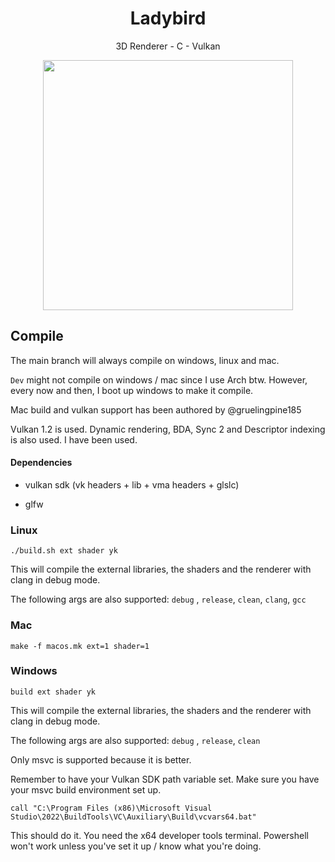 <p>
<h1 align="center">Ladybird</h2>
<p align="center">3D Renderer - C - Vulkan</p>
<p align="center">
<img width="400"src="ladybird.png">
</p>
</p>

## Compile

The main branch will always compile on windows, linux and mac. 

`Dev` might not compile on windows / mac since I use Arch btw. However, every now and then, I boot up windows to make it compile.

Mac build and vulkan support has been authored by @gruelingpine185

Vulkan 1.2 is used. Dynamic rendering, BDA, Sync 2 and Descriptor indexing is also used. I have been used.

#### Dependencies

- vulkan sdk (vk headers + lib + vma headers + glslc)

- glfw

### Linux

```shell
./build.sh ext shader yk
```

This will compile the external libraries, the shaders and the renderer with clang in debug mode.

The following args are also supported:  `debug` , `release`, `clean`, `clang`, `gcc`

### Mac

```
make -f macos.mk ext=1 shader=1
```

### Windows

```batch
build ext shader yk
```

This will compile the external libraries, the shaders and the renderer with clang in debug mode.

The following args are also supported: `debug` , `release`, `clean`

Only msvc is supported because it is better.

Remember to have your Vulkan SDK path variable set.
Make sure you have your msvc build environment set up.

```
call "C:\Program Files (x86)\Microsoft Visual Studio\2022\BuildTools\VC\Auxiliary\Build\vcvars64.bat"
```

This should do it. You need the x64 developer tools terminal. Powershell won't work unless you've set it up / know what you're doing.
